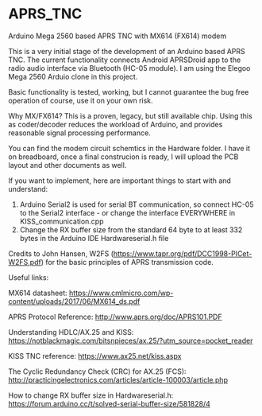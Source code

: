# APRS_TNC
Arduino Mega 2560 based APRS TNC with MX614 (FX614) modem

This is a very initial stage of the development of an Arduino based APRS TNC. The current functionality connects Android APRSDroid app to the radio audio interface via Bluetooth (HC-05 module). I am using the Elegoo Mega 2560 Arduio clone in this project.

Basic functionality is tested, working, but I cannot guarantee the bug free operation of course, use it on your own risk.

Why MX/FX614? This is a proven, legacy, but still available chip. Using this as coder/decoder reduces the workload of Arduino, and provides reasonable signal processing performance.

You can find the modem circuit schemtics in the Hardware folder. I have it on breadboard, once a final construcion is ready, I will upload the PCB layout and other documents as well.

If you want to implement, here are important things to start with and understand:

1. Arduino Serial2 is used for serial BT communication, so connect HC-05 to the Serial2 interface - or change the interface EVERYWHERE in KISS_communication.cpp
2. Change the RX buffer size from the standard 64 byte to at least 332 bytes in the Arduino IDE Hardwareserial.h file


Credits to John Hansen, W2FS (https://www.tapr.org/pdf/DCC1998-PICet-W2FS.pdf) for the basic principles of APRS transmission code.


Useful links:

MX614 datasheet: https://www.cmlmicro.com/wp-content/uploads/2017/06/MX614_ds.pdf

APRS Protocol Reference: http://www.aprs.org/doc/APRS101.PDF

Understanding HDLC/AX.25 and KISS: https://notblackmagic.com/bitsnpieces/ax.25/?utm_source=pocket_reader

KISS TNC reference: https://www.ax25.net/kiss.aspx

The Cyclic Redundancy Check (CRC) for AX.25 (FCS): http://practicingelectronics.com/articles/article-100003/article.php

How to change RX buffer size in Hardwareserial.h: https://forum.arduino.cc/t/solved-serial-buffer-size/581828/4
